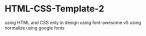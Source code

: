 # HTML-CSS-Template-2

using HTML and CSS only  in design
using font-awesome v5
using normalize 
using google fonts
